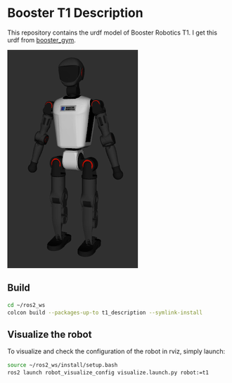 # Booster T1 Description

This repository contains the urdf model of Booster Robotics T1. I get this urdf
from [booster_gym](https://github.com/BoosterRobotics/booster_gym).

![T1](../../.images/booster_t1.png)

## Build

```bash
cd ~/ros2_ws
colcon build --packages-up-to t1_description --symlink-install
```

## Visualize the robot

To visualize and check the configuration of the robot in rviz, simply launch:

```bash
source ~/ros2_ws/install/setup.bash
ros2 launch robot_visualize_config visualize.launch.py robot:=t1
```